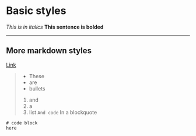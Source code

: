 # Basic styles
*This is in italics*
**This sentence is bolded**

---

## More markdown styles
[Link](https://melinadika.github.io/cse15l-lab-reports/file.html)
> * These
> * are
> * bullets
> 1. and
> 2. a
> 3. list
> `And code`
> In a blockquote

```
# code block
here
```
